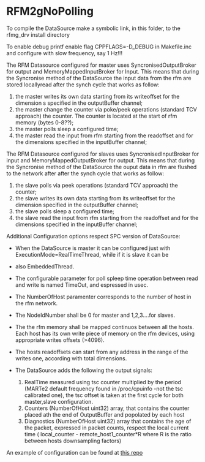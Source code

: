 # RFM2gNoPolling
To compile the DataSource  make a symbolic link, in this  folder, to the rfmg_drv install directory


To enable debug printf enable flag CPPFLAGS=-D_DEBUG in Makefile.inc and configure  with slow frequency, say  1 Hz!!!

 
The RFM Datasource configured for master uses SyncronisedOutputBroker for output and MemoryMappedInputBroker
for Input. This means that during the Syncronise method of the DataSource the input data from the rfm are stored locallyread
after the synch cycle that works as follow:

1. the master writes its own data starting from its writeoffset for the dimension s specified in the outputBuffer channel;
2. the master change the counter via poke/peek operations (standard TCV approach) the counter. The counter is located at the start of rfm memory (bytes 0-8??);
3. the master polls sleep a configured time;
4. the master read the input from rfm starting from the readoffset and for the dimensions specified in the inputBuffer channel;

The RFM Datasource configured for slaves uses SyncronisedInputBroker for input and MemoryMappedOutputBroker
for output. This means that during the Syncronise method of the DataSource the ouput data in rfm are flushed to the network after 
after the synch cycle that works as follow:

1. the slave polls via  peek operations (standard TCV approach) the counter;
2. the slave writes its own data starting from its writeoffset for the dimension specified in the outputBuffer channel;
3. the slave polls sleep a configured time;
4. the slave read the input from rfm starting from the readoffset and for the dimensions specified in the inputBuffer channel;

Additional Configuration options respect SPC version of DataSource:
* When the DataSource is master it can be configured just with ExecutionMode=RealTimeThread, while if it is slave it can be 
* also EmbeddedThread.
* The configurable parameter for poll spleep time operation between read and write is named  TimeOut, and espressed in usec.
* The NumberOfHost paramenter corresponds to the number of host in the rfm network.
* The NodeIdNumber shall be 0 for master and 1,2,3....for slaves.
* The the rfm memory shall be mapped continuos between all the hosts. Each host has its own write piece of memory on the rfm devices, using appropriate writes offsets (>4096).
* The hosts readoffsets can start from any address in the range of the writes one, according with total dimensions.

* The DataSource adds the following the output signals:
  1. RealTime measured using tsc counter multiplied by the period (MARTe2 default frequency found in /proc/cpuinfo -not the tsc calibrated one), the tsc offset is taken at the first cycle for both master,slave configuration.
  2. Counters (NumberOfHost uint32) array, that contains the counter placed ath the end of OutputBuffer and popolated by each host
  3. Diagnostics  (NumberOfHost uint32) array that contains the age of the packet, expressed  in packet counts, respect the local current time ( local_counter - remote_host1_counter*R where R is the ratio between hosts downsampling factors)
  
An example of configuration can be found at [this repo](https://github.com/LucBonc/RFM2gNoPollingConfigurations_Trees)

